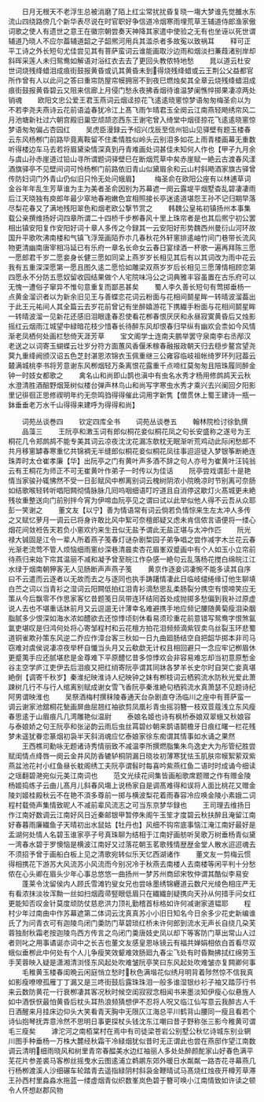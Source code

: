 <!-- { "loadSidebar": true } -->
　　日月无根天不老浮生总被消磨了陌上红尘常扰扰昏复晓一塲大梦谁先觉雒水东流山四绕路傍几个新华表尽说在时官职好争信道冷烟寒雨埋荒草王辅道侍郎渔家傲词歌之使人有遗世之意王在徽宗朝尝奏天神降其家遣中使验之无有也坐诬以死世谓辅道乃晓人不应尔葢辅道韶之子韶熈河用兵其滥杀者多故寃以致祸耳
　　释可正平工诗之外长短句尤佳尝见其有菩萨蛮词云谁能画取沙边雨和烟淡扫蒹葭渚别岸却斜晖采莲人未归鸳鸯如解语对浴红衣去去了更回头教侬特地愁
　　晁以道云杜安世词烧残绛蜡泪成痕街鼓报黄昏或讥其黄昏未到得烧残绛蜡或云王荆公父益都官所作曾有人以此问之答曰重帘防屋帘幙拥宻不到夜巳燃烛矣其全章云烧残绛蜡泪成痕街鼓报黄昏碧云又阻来信廊上月侵门愁永夜拂香烟待谁温梦阑憔悴掷果凄凉两处销魂
　　欧阳文忠公爱王君玉燕词云烟迳掠花飞逺逺晓窻惊梦语匆匆梅圣俞以为不若李尧夫燕诗云花前语澁春犹冷江上髙飞雨乍晴君玉全阕云江南燕轻飏绣帘风二月池塘新社过六朝宫殿旧巢空颃颉恣西东王谢宅曾入绮堂中烟径掠花飞逺逺晓窻惊梦语匆匆偏占杏园红
　　吴虎臣漫録云予绍兴戊辰至信州铅山见驿壁有题玉楼春云东风杨栁门前路毕竟离鞍留不住柔情胜似岭头云别泪多如花上雨青楼画幕无重数听得楼边车马去若将眉黛染情深真到丹青难画处词甚佳未知何人作也【甲子九月余与虞山孙赤崖道过铅山寻所谓题词驿壁巳在断烟荒草中矣赤崖赋一絶云古渡春风漾酒旗驿亭不见壁间词可怜杨栁门前路依旧青山似黛眉余和云山村斜飏酒家旗古驿曾传防妇词门外青山仍似旧只怜无处问蛾眉】
　　梅圣俞在欧阳公座有以林逋草词金谷年年乱生芳草谁为主为美者圣俞因别为苏幕遮一阕云露堤平烟墅杳乱碧凄凄雨后江天晓独有庾郎年最少窣地春袍嫩色宜相照接长亭迷逺道堪怨王孙不记归期早落尽梨花春又了满地残阳翠色和烟老欧公撃节赏之
　　韩魏公皇祐初镇扬州本事集载公亲撰维扬好词四章所谓二十四桥千步栁春风十里上珠帘者是也其后熈宁初公罢相出镇安阳复作安阳好词十章人多传之今録其一云安阳好形势魏西州曼衍山河环故国升平歌吹沸南楼和气镇飞浮笼画陌乔朩几春秋花外轩窻排逺岫竹间门巷带长流风物更清幽南唐宰相冯延已有乐府一章名长命女云春日宴绿酒一杯歌一遍再拜陈三愿一愿郎君千岁二愿妾身长健三愿如同梁上燕岁岁长相见其后有以其词改为雨中花云我有五重深深愿第一愿且图久逺二愿恰如雕梁双燕岁岁后长相见三愿薄情相顾恋第四愿永不分防五愿奴留收园结果做个人宅院味冯公之词典雅丰容虽置在古乐府可以无愧一遭俗子窜异不惟句意重复而鄙恶甚矣
　　蜀人李久善长短句有莺掷垂杨一点黄金溜识者以为新余旧见王与善蝶恋花词云粉面与花相间鬬星眸一转晴波溜葢出于此王元祐间人其全篇云去岁花前曾记有坐醉嬉游花下携繊手粉面与花相间鬬星眸一转晴波溜一见新花还感旧泪眼逢春忍使看花栁春恨厌厌和永昼寂寞黄昏后又烛影摇红云烟雨江城望中緑暗花枝少惜春长待醉东风却恨春归早纵有幽欢会柰如今风情渐老凤栖何处画栏愁倚天涯芳草
　　宝文阁学士连南夫鹏举罢守泉南李右丞邴汉老送之以词寄玉蝴蝶云壮岁分符方面蕙风香偃禾稼春融报政朝天归去穏步鳌宫望尧蓂九重绛阙颁汉诏五色芝封湛恩浓锦衣玉佩重继三公雍容临岐祖帐绮罗环列冠葢云樷满城桃李书将芳意谢东风栁烟轻万条离恨花露重千点啼红莫匆匆且陪珠履同醉金钟一时妓女都歌之
　　禽名山和尚即山鹊也滇中有虫名水秀才杨用修鹧鸪天云秋水澄清胜酒醅野烟笼树似楼台弹声林鸟山和尚写字寒虫水秀才乘兴去兴阑回夕阳影里记徘徊正思修禊明年约无奈鸣驺得得催此词用字新隽【僧贯休上蜀王建诗一瓶一鉢垂垂老万水千山得得来建呼为得得和尚】

　　词苑丛谈巻四
　　钦定四库全书
　　词苑丛谈巻五
　　翰林院检讨徐釚撰
　　品藻三
　　王阮亭和潄玉词有郎似桐花妾似桐花凤之句长安盛称之遂号为王桐花几令郑鹧鸪不能专美其词云凉夜沈沈花漏冻欹枕无眠渐听荒鸡动此际闲愁郎不共月移窻罅春寒重忆共锦裯无半缝郎似桐花妾似桐花凤往事迢迢徒入梦银筝断絶连珠弄时太仓崔孝廉【华】出阮亭之门有黄叶声多酒不辞之句人亦号为崔黄叶汪钝翁云有王桐花为师正不可无崔黄叶作弟子一时传以为佳话
　　阮亭尝戏谓彭十是艳情当家骏孙辄怫然不受一日彭赋风中栁离别词云槐树阴浓小院晩凉时节别离可奈肠如结歌喉轻转听唱阳闗彻情脉脉几囘呜咽细语叮咛道且自消停这歇灯火髙城更未絶残妆重整送向门前别拌今宵为伊啼血阮亭见之谓曰试以此举似他人得不云吾从众耶彭一笑谢之
　　董文友【以宁】善为情语常有词云倘若负情悰来生左太冲人多传之又赋忆萝月一调云已将身许敢比风中絮可奈檀郎疑又虑未肯信侬言语便将一缕心烟花间敛袵告天若负小窻欢约来生丑似无盐予谓此无盐正堪与太冲作匹
　　阮光禄大铖固是江令一辈人所着燕子笺春灯谜杂剧棃园子弟争唱之尝作减字木兰花云春光渐老流莺不管人烦恼细雨窻纱深巷清晨卖杏花眉峯双蹙画中有个人如玉小立帘前待燕归来始下帘其温丽不减和凝予曾至皖江作杂感一絶句云乱落杨花搅白绵皖江江水绿于烟南朝狎客无人见肠断声声燕子笺
　　黄京作逐妾词凄惋不能多读其自序曰不云遣而云逐者以无故而去之与逐同也执手踌躇情凄此日临岐缱绻缘订他生聊填白苎之词以当青衫之湿词云阳闗低拍红泪青衫滴愁思乱柔肠裂分携空有恨啼笑应无策从今后飘零不作思家客忆昔题笺日凤带连环结囘首处成抛掷多愁偏到我补过原虚说人去也不堪重话牀前月又云逗遛无计薄幸名难避携手地应频记腰随黄菊瘦泪染胭脂腻多少恨深如海水浓如醴欲去还惊悸顷刻休看易须珍重花前意错写鸳鸯字恨煞氤氲吏堪叹是归鸿何处将心寄邹程村和云花檀方拍花泪频频滴紫钗卖乌丝裂玉环悲蜀道铜雀欺孙策东风逆二乔应作漳台客三秋如一日九曲廻肠结空自把韶华掷本非司马窃难对虞侯说凄凉夜举杯自懴当头月又云欷歔无计权且相回避只一念应牢记栁眉休更蹙荑手应还腻堪悲是金尊难下平原醴忆昔多惊悸欢会非容易难忘却当初意原慙金谷主空学庐江吏伊去后泪痕又把红绡寄阮亭谓其同牀各梦羊长史尔时自哭亡妾真堪絶倒【调寄千秋岁】秦淮纪映淮诗人纪映钟之妺有栁枝词云栖鸦流水防秋光爱此萧踈树几行不与行人绾离别赋成谢女雪飞香阮亭秦淮絶句栖鸦流水真萧瑟不见题诗纪阿男谓映淮也
　　吴祭酒梅村撰秣陵春通天台杂剧直夺汤临川之座中有菩萨蛮一调云谢家池舘桐花甃画屏曲屈翘红袖欲剪凤凰衫青虫摇羽簪一枝双荳蔻浅立东风瘦春思逺于山眉痕凡几湾雕艳似温尉
　　泰娘名姬也诗有枫桥泰娘双翠蛾又秋娘容与泰娘娇之句王阮亭和张泌韵云雨后虫丝罥碧纱朝来鹊语鬬檐牙日痕红曙一栏花残梦未遥犹眷恋篆烟初袅半天斜消魂应忆泰娘家徐东痴谓其情事如水诵之果然
　　王西樵司勳咏无题诸诗秀情丽致不减温李所撰燃脂集朱鸟逸史大为彤管纪胜尝赋闺情点绛唇一阕云金井风防香辘轳桐阴漏日晓妆初薄寒犹怯玉肌肤帘幙絮萦双紫燕盆池花衬小红鱼昼长躭阁绣工夫阮亭谓髫时每喜吟紫燕红鱼二语时时成诵今细读之瑶翻碧滟宛似元美江南词也
　　范文光续花间集皆画船歌席题赠之作有赠金陵杨姬捣练子云曲儿髙月儿斜春风塲上说杨家自是调髙难得和误将人面比桃花又赠金陵刘姬桂殿秋云不在艳不湏多尊前一掷与横波梨花着雨春容冷应唤金陵小素娥二词程村载倚声集情致昵人不减前辈风流志之可当东京梦华録也
　　王司理去维扬日作江南好数调云江南好风日近秦邮银甲暂停朱阁午玉笙才度碧云秋扶醉且淹留江南好春暮雨廉繊鱼子天晴初出水鼠姑【牡丹也】风细不钩帘底事恼江淹江南好最好是盂湖何处情人名碧玉谁家亭子号真珠聊为结相于江南好画舫听吴歌万树垂杨青似黛一湾春水碧于罗懊恼是横波江南好又过落花朝玉茗歌残情歴歴金堂人散水迢迢魂去不须招予曾于画船白板上见之清歌宛转似乐天忆西湖诸作
　　董文友一剪梅云惯得相携花下游苏大风流苏小风流而今别况冷于秋燕去南楼人去南楼等闲平判十分愁侬在心头卿在眉头少年心事总悠悠一曲扬州一梦苏州商邱宋牧仲谓其酷似李易安
　　蓬莱令沈留侯内人顾氏雪滩钓叟女兄也尝咏墨绣锦纒道云数尺光绫色相庄严无有看浓抹淡妆浑黝一丝如扫烟霞帚竪眼低眉只在繊繊剖疑携向天孙从何措手问女红更能知否叹金针莫度顽防仗慈悲洪力顶礼勤稽首标格如许何减谢家道韫耶
　　程村少年过南曲中作苏幕遮第二体词云沈真真苏小小旧日知名今日余多少花史新编谁氏了为问青衣可有迦陵鸟闭门羮防门草碧琐红桥未许何郎到流水无声长自绕几朶芙蓉独耐秋霜老按迦陵鸟西方传言之鸟闭门羮唐妓史凤以却下等客防门草出常山人过者则叱之用事谲诞亦词中之长吉也董文友感皇恩咏镜云有福共婵娟相依白首看尽双蛾似垂栁此中何处有个人儿争瘦笑效颦难效肠廻九春尘飞处有时昏黝拂拭红绵劳玉手芙蓉映入疑是潇湘清浏怪东风起处吹难皱阮亭笑曰东风起处吹难皱亦复闗卿何事
　　毛稚黄玉楼春闺晩云闲庭悄立愁时秋色满堦花似绣月明背着陟然惊不信我真如影瘦嘹嘹孤雁丁丁漏又是三咚街鼓后露珠珠泪一般多谁湿银纱衫子袖又踏莎行书来云数防黄花一行衰栁凄其客况秋时候空闺寂寂念相闻书来墨淡知伊瘦心似悬旌人如中酒恹恹最怕黄昏后枕头耳热浪频猜想伊不忍将人呪又临江仙写意云我醉古人千日酒醒来月挂床边仰头大笑看青天胸中无限仄江海总平川鹤背山腰同一瘦且看若个诗仙抱琴抚弄意泠然不思明日事更探杖头钱沈东江嘲曰昔子野称张三影今稚黄可谓毛三瘦矣
　　滹沱河之南栢棠村在焉中有司徒梁苍岩公别墅公秋忆诗城东别业辋川图手种垂杨一万株大麓经秋霜干冷緑烟犹似昔时无正谓此也尝在燕邸作望江南数调云清明细雨晓风和树里青帘春醖美水边红袖丽人多处处醉颜酡家山好春色满平芜花片参差裘马客栁丝摇曳水云图逺浦立鹈鹕东郊外暖日水粼粼一路杏花寻幕燕几行杨栁渡溪人沙细碾车轮踏青去遥指緑阴村斜袅金鞭晴试马髙烧红烛夜开樽芳草滞王孙西村里淼淼水拖蓝一缕虚烟青似织数峯岚色碧于簪可唤小江南情致如许读之顿令人怀想赵郡风物
